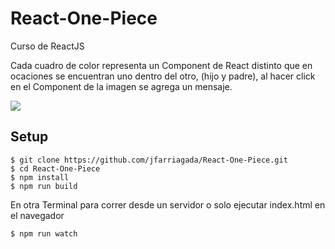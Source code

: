 # React-One-Piece
Curso de ReactJS

Cada cuadro de color representa un Component de React distinto que en ocaciones se encuentran uno dentro del otro,
(hijo y padre), al hacer click en el Component de la imagen se agrega un mensaje.

![](http://i.imgur.com/45p7kko.gifv)

## Setup
```shell
$ git clone https://github.com/jfarriagada/React-One-Piece.git
$ cd React-One-Piece
$ npm install
$ npm run build
```
En otra Terminal para correr desde un servidor o solo ejecutar index.html en el navegador
```shell
$ npm run watch
```

